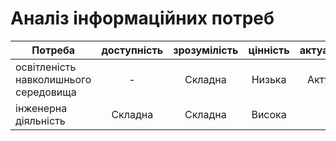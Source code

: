# Аналіз інформаційних потреб 
| Потреба                                   | доступність| зрозумілість | цінність| актуальність |
| -------------                             |:----------:|:------------:|:-------:| :-----------:|
освітленість навколишнього середовища       |     -      |    Складна   | Низька  |    Актуальна |
інженерна діяльність                        |  Складна   |    Складна   | Висока  |        -     |
